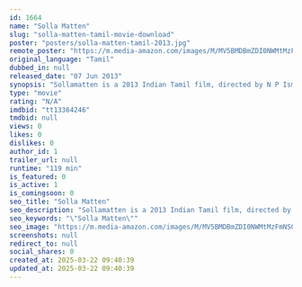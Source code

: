 ```yaml
---
id: 1664
name: "Solla Matten"
slug: "solla-matten-tamil-movie-download"
poster: "posters/solla-matten-tamil-2013.jpg"
remote_poster: "https://m.media-amazon.com/images/M/MV5BMDBmZDI0NWMtMzFmNS00ZGM2LWJmNGYtNjA2ZjRmM2NlNzQ1XkEyXkFqcGdeQXVyMTA4NDIzMTY1._V1_SX300.jpg"
original_language: "Tamil"
dubbed_in: null
released_date: "07 Jun 2013"
synopsis: "Sollamatten is a 2013 Indian Tamil film, directed by N P Ismail. The film stars Sakthi, Jismy, Adithya, Laxmi and Jithan in lead roles. The film had musical score by Rajesh Mohan. Watch the..."
type: "movie"
rating: "N/A"
imdbid: "tt13364246"
tmdbid: null
views: 0
likes: 0
dislikes: 0
author_id: 1
trailer_url: null
runtime: "119 min"
is_featured: 0
is_active: 1
is_comingsoon: 0
seo_title: "Solla Matten"
seo_description: "Sollamatten is a 2013 Indian Tamil film, directed by N P Ismail. The film stars Sakthi, Jismy, Adithya, Laxmi and Jithan in lead roles. The film had musical score by Rajesh Mohan. Watch the..."
seo_keywords: "\"Solla Matten\""
seo_image: "https://m.media-amazon.com/images/M/MV5BMDBmZDI0NWMtMzFmNS00ZGM2LWJmNGYtNjA2ZjRmM2NlNzQ1XkEyXkFqcGdeQXVyMTA4NDIzMTY1._V1_SX300.jpg"
screenshots: null
redirect_to: null
social_shares: 0
created_at: 2025-03-22 09:40:39
updated_at: 2025-03-22 09:40:39
---
```



